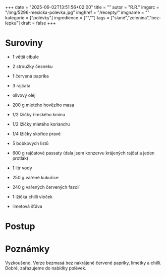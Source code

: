 
+++
date = "2025-09-02T13:51:56+02:00"
title = ""
autor = "R.R."
imgsrc = "/img/5296-mexicka-polevka.jpg"
imghref = "/recepty/"
imgname = ""
kategorie = ["polévky"]
ingredience = ["",""]
tags = ["slané","zelenina","bez-lepku"]
draft = false
+++


# Suroviny
- 1 větší cibule
- 2 stroužky česneku
- 1 červená paprika
- 3 rajčata
- olivový olej
- 200 g mletého hovězího masa
- 1/2 lžičky římského kmínu
- 1/2 lžičky mletého koriandru
- 1/4 lžičky skořice pravé
- 5 bobkových listů

- 600 g rajčatové passaty (dala jsem konzervu krájených rajčat a jeden protlak)
- 1 litr vody
- 250 g vařené kukuřice 
- 240 g vařených červených fazolí 
- 1 lžička chilli vloček
- limetová šťáva
# Postup

<!--1. Na troše olivového oleje orestujte cibulku do zlatova spolu s červenou paprikou, ke konci přidejte česnek, aby nezhořknul, bude mu stačit narozdíl od cibule s paprikou jen chvilka. Všechno to dohromady zabere asi 5 minut.

2. Do směsi přidejte mleté maso, které během restování vařečkou rozdělujte na menší a menší kousíčky tak, aby se pěkně opeklo a rozsypalo do drobečků. To vám potrvá asi 7 minut.
3. Přisypte koření, promíchejte a ještě chvíli všechno dohromady restujte.

4. Přidejte sůl, rajčatovou passatu, chvilku provařte, a pak všechno zalijte vodou. Pokračujte ve vaření po dobu asi 35 minut, dokud maso nezměkne.

5. Do polévky přisypte scezenou a propláchnutou kukuřici a fazole, povařte asi 5 minut a můžete pomalu prostírat na stůl.

6. Polévku dochuťte chilli, limetovou šťávou a čerstvým pepřem. Ozdobit ji můžete koriandrem, avokádem nakrájeným na plátky a hlavně křupavými nachos!h--> 

# Poznámky
Vyzkoušeno. Verze bezmasá bez nakrájené červené papriky, limetky a chilli. Dobré, zařazujeme do nabídky polévek.
<!-- --> 